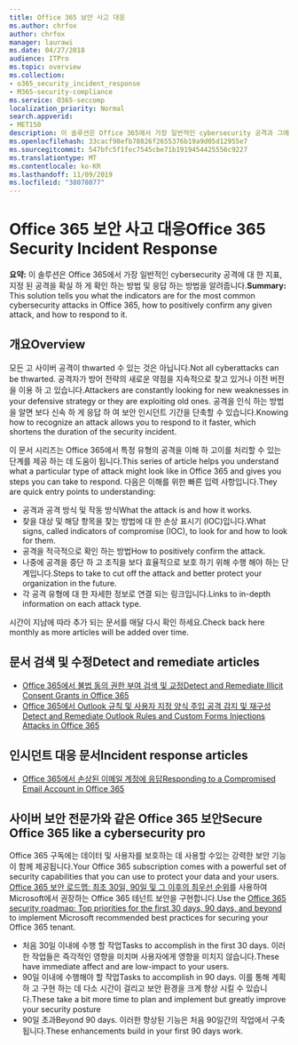 ```yaml
---
title: Office 365 보안 사고 대응
ms.author: chrfox
author: chrfox
manager: laurawi
ms.date: 04/27/2018
audience: ITPro
ms.topic: overview
ms.collection:
- o365_security_incident_response
- M365-security-compliance
ms.service: O365-seccomp
localization_priority: Normal
search.appverid:
- MET150
description: 이 솔루션은 Office 365에서 가장 일반적인 cybersecurity 공격과 그에 대응 하는 방법에 대해 설명 합니다.
ms.openlocfilehash: 33cacf98efb78826f2655376b19a9d05d12955e7
ms.sourcegitcommit: 547bfc5f1fec7545cbe71b1919454425556c9227
ms.translationtype: MT
ms.contentlocale: ko-KR
ms.lasthandoff: 11/09/2019
ms.locfileid: "38078077"
---
```

# <a name="office-365-security-incident-response"></a><span data-ttu-id="605b2-103">Office 365 보안 사고 대응</span><span class="sxs-lookup"><span data-stu-id="605b2-103">Office 365 Security Incident Response</span></span>

 <span data-ttu-id="605b2-104">**요약:** 이 솔루션은 Office 365에서 가장 일반적인 cybersecurity 공격에 대 한 지표, 지정 된 공격을 확실 하 게 확인 하는 방법 및 응답 하는 방법을 알려줍니다.</span><span class="sxs-lookup"><span data-stu-id="605b2-104">**Summary:** This solution tells you what the indicators are for the most common cybersecurity attacks in Office 365, how to positively confirm any given attack, and how to respond to it.</span></span>
  
## <a name="overview"></a><span data-ttu-id="605b2-105">개요</span><span class="sxs-lookup"><span data-stu-id="605b2-105">Overview</span></span>
<span data-ttu-id="605b2-106">모든 고 사이버 공격이 thwarted 수 있는 것은 아닙니다.</span><span class="sxs-lookup"><span data-stu-id="605b2-106">Not all cyberattacks can be thwarted.</span></span> <span data-ttu-id="605b2-107">공격자가 방어 전략의 새로운 약점을 지속적으로 찾고 있거나 이전 버전을 이용 하 고 있습니다.</span><span class="sxs-lookup"><span data-stu-id="605b2-107">Attackers are constantly looking for new weaknesses in your defensive strategy or they are exploiting old ones.</span></span> <span data-ttu-id="605b2-108">공격을 인식 하는 방법을 알면 보다 신속 하 게 응답 하 여 보안 인시던트 기간을 단축할 수 있습니다.</span><span class="sxs-lookup"><span data-stu-id="605b2-108">Knowing how to recognize an attack allows you to respond to it faster, which shortens the duration of the security incident.</span></span>

<span data-ttu-id="605b2-109">이 문서 시리즈는 Office 365에서 특정 유형의 공격을 이해 하 고이를 처리할 수 있는 단계를 제공 하는 데 도움이 됩니다.</span><span class="sxs-lookup"><span data-stu-id="605b2-109">This series of article helps you understand what a particular type of attack might look like in Office 365 and gives you steps you can take to respond.</span></span> <span data-ttu-id="605b2-110">다음은 이해를 위한 빠른 입력 사항입니다.</span><span class="sxs-lookup"><span data-stu-id="605b2-110">They are quick entry points to understanding:</span></span>
 
- <span data-ttu-id="605b2-111">공격과 공격 방식 및 작동 방식</span><span class="sxs-lookup"><span data-stu-id="605b2-111">What the attack is and how it works.</span></span>
- <span data-ttu-id="605b2-112">찾을 대상 및 해당 항목을 찾는 방법에 대 한 손상 표시기 (IOC)입니다.</span><span class="sxs-lookup"><span data-stu-id="605b2-112">What signs, called indicators of compromise (IOC), to look for and how to look for them.</span></span>
- <span data-ttu-id="605b2-113">공격을 적극적으로 확인 하는 방법</span><span class="sxs-lookup"><span data-stu-id="605b2-113">How to positively confirm the attack.</span></span>
- <span data-ttu-id="605b2-114">나중에 공격을 중단 하 고 조직을 보다 효율적으로 보호 하기 위해 수행 해야 하는 단계입니다.</span><span class="sxs-lookup"><span data-stu-id="605b2-114">Steps to take to cut off the attack and better protect your organization in the future.</span></span>
- <span data-ttu-id="605b2-115">각 공격 유형에 대 한 자세한 정보로 연결 되는 링크입니다.</span><span class="sxs-lookup"><span data-stu-id="605b2-115">Links to in-depth information on each attack type.</span></span>

<span data-ttu-id="605b2-116">시간이 지남에 따라 추가 되는 문서를 매달 다시 확인 하세요.</span><span class="sxs-lookup"><span data-stu-id="605b2-116">Check back here monthly as more articles will be added over time.</span></span>

## <a name="detect-and-remediate-articles"></a><span data-ttu-id="605b2-117">문서 검색 및 수정</span><span class="sxs-lookup"><span data-stu-id="605b2-117">Detect and remediate articles</span></span>

- [<span data-ttu-id="605b2-118">Office 365에서 불법 동의 권한 부여 검색 및 교정</span><span class="sxs-lookup"><span data-stu-id="605b2-118">Detect and Remediate Illicit Consent Grants in Office 365</span></span>](detect-and-remediate-illicit-consent-grants.md)
- [<span data-ttu-id="605b2-119">Office 365에서 Outlook 규칙 및 사용자 지정 양식 주입 공격 감지 및 재구성</span><span class="sxs-lookup"><span data-stu-id="605b2-119">Detect and Remediate Outlook Rules and Custom Forms Injections Attacks in Office 365</span></span>](detect-and-remediate-outlook-rules-forms-attack.md)


## <a name="incident-response-articles"></a><span data-ttu-id="605b2-120">인시던트 대응 문서</span><span class="sxs-lookup"><span data-stu-id="605b2-120">Incident response articles</span></span>

- [<span data-ttu-id="605b2-121">Office 365에서 손상된 이메일 계정에 응답</span><span class="sxs-lookup"><span data-stu-id="605b2-121">Responding to a Compromised Email Account in Office 365</span></span>](~/compliance/responding-to-a-compromised-email-account.md)

## <a name="secure-office-365-like-a-cybersecurity-pro"></a><span data-ttu-id="605b2-122">사이버 보안 전문가와 같은 Office 365 보안</span><span class="sxs-lookup"><span data-stu-id="605b2-122">Secure Office 365 like a cybersecurity pro</span></span>
<span data-ttu-id="605b2-123">Office 365 구독에는 데이터 및 사용자를 보호하는 데 사용할 수있는 강력한 보안 기능이 함께 제공됩니다.</span><span class="sxs-lookup"><span data-stu-id="605b2-123">Your Office 365 subscription comes with a powerful set of security capabilities that you can use to protect your data and your users.</span></span>  <span data-ttu-id="605b2-124">[Office 365 보안 로드맵: 최초 30일, 90일 및 그 이후의 최우선 순위](https://support.office.com/article/Office-365-security-roadmap-Top-priorities-for-the-first-30-days-90-days-and-beyond-28c86a1c-e4dd-4aad-a2a6-c768a21cb352)를 사용하여 Microsoft에서 권장하는 Office 365 테넌트 보안을 구현합니다.</span><span class="sxs-lookup"><span data-stu-id="605b2-124">Use the [Office 365 security roadmap: Top priorities for the first 30 days, 90 days, and beyond](https://support.office.com/article/Office-365-security-roadmap-Top-priorities-for-the-first-30-days-90-days-and-beyond-28c86a1c-e4dd-4aad-a2a6-c768a21cb352) to implement Microsoft recommended best practices for securing your Office 365 tenant.</span></span>
- <span data-ttu-id="605b2-125">처음 30일 이내에 수행 할 작업</span><span class="sxs-lookup"><span data-stu-id="605b2-125">Tasks to accomplish in the first 30 days.</span></span>  <span data-ttu-id="605b2-126">이러한 작업들은 즉각적인 영향을 미치며 사용자에게 영향을 미치지 않습니다.</span><span class="sxs-lookup"><span data-stu-id="605b2-126">These have immediate affect and are low-impact to your users.</span></span>
- <span data-ttu-id="605b2-127">90일 이내에 수행해야 할 작업</span><span class="sxs-lookup"><span data-stu-id="605b2-127">Tasks to accomplish in 90 days.</span></span> <span data-ttu-id="605b2-128">이를 통해 계획 하 고 구현 하는 데 다소 시간이 걸리고 보안 환경을 크게 향상 시킬 수 있습니다.</span><span class="sxs-lookup"><span data-stu-id="605b2-128">These take a bit more time to plan and implement but greatly improve your security posture</span></span>
- <span data-ttu-id="605b2-129">90일 초과</span><span class="sxs-lookup"><span data-stu-id="605b2-129">Beyond 90 days.</span></span> <span data-ttu-id="605b2-130">이러한 향상된 기능은 처음 90일간의 작업에서 구축됩니다.</span><span class="sxs-lookup"><span data-stu-id="605b2-130">These enhancements build in your first 90 days work.</span></span>






